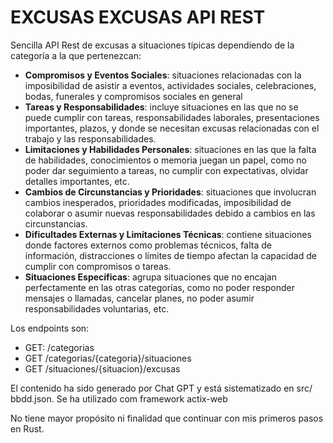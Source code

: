 # EXCUSAS EXCUSAS API REST
Sencilla API Rest de excusas a situaciones típicas dependiendo de la categoría a la que pertenezcan:
- **Compromisos y Eventos Sociales**: situaciones relacionadas con la imposibilidad de asistir a eventos, actividades sociales, celebraciones, bodas, funerales y compromisos sociales en general
- **Tareas y Responsabilidades**: incluye situaciones en las que no se puede cumplir con tareas, responsabilidades laborales, presentaciones importantes, plazos, y donde se necesitan excusas relacionadas con el trabajo y las responsabilidades.
- **Limitaciones y Habilidades Personales**: situaciones en las que la falta de habilidades, conocimientos o memoria juegan un papel, como no poder dar seguimiento a tareas, no cumplir con expectativas, olvidar detalles importantes, etc.
- **Cambios de Circunstancias y Prioridades**: situaciones que involucran cambios inesperados, prioridades modificadas, imposibilidad de colaborar o asumir nuevas responsabilidades debido a cambios en las circunstancias.
- **Dificultades Externas y Limitaciones Técnicas**: contiene situaciones donde factores externos como problemas técnicos, falta de información, distracciones o límites de tiempo afectan la capacidad de cumplir con compromisos o tareas.
- **Situaciones Específicas**: agrupa situaciones que no encajan perfectamente en las otras categorías, como no poder responder mensajes o llamadas, cancelar planes, no poder asumir responsabilidades voluntarias, etc.
           
Los endpoints son:
- GET: /categorias
- GET /categorias/{categoria}/situaciones
- GET /situaciones/{situacion}/excusas

El contenido ha sido generado por Chat GPT y está sistematizado en src/ bbdd.json. Se ha utilizado com framework actix-web

No tiene mayor propósito ni finalidad que continuar con mis primeros pasos en Rust.